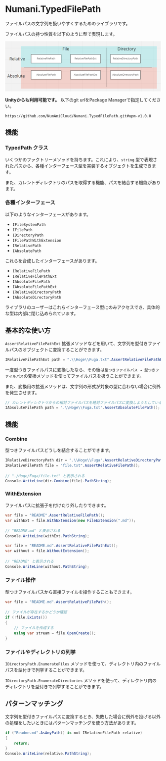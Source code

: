 # Numani.TypedFilePath

ファイルパスの文字列を扱いやすくするためのライブラリです。

ファイルパスの持つ性質を以下のように型で表現します。

![RelativeFilePath, RelativeFilePathExt, AbsoluteFilePath, AbsoluteFilePathExt, RelativeDirectoryPath, AbsoluteDirectoryPath](Documents/types.png)

**Unityからも利用可能です。** 以下のgit urlをPackage Managerで指定してください。
```
https://github.com/NumAniCloud/Numani.TypedFilePath.git#upm-v1.0.0
```

## 機能

### TypedPath クラス

いくつかのファクトリーメソッドを持ちます。これにより、`string` 型で表現されたパスから、各種インターフェース型を実装するオブジェクトを生成できます。

また、カレントディレクトリのパスを取得する機能、パスを結合する機能があります。

### 各種インターフェース

以下のようなインターフェースがあります。

- `IFileSystemPath`
- `IFilePath`
- `IDirectoryPath`
- `IFilePathWithExtension`
- `IRelativePath`
- `IAbsolutePath`

これらを合成したインターフェースがあります。

- `IRelativeFilePath`
- `IRelativeFilePathExt`
- `IAbsoluteFilePath`
- `IAbsoluteFilePathExt`
- `IRelativeDirectoryPath`
- `IAbsoluteDirectoryPath`

ライブラリのユーザーはこれらインターフェース型にのみアクセスでき、具体的な型は内部に閉じ込められています。

## 基本的な使い方

`AssertRelativeFilePathExt` 拡張メソッドなどを用いて、文字列を型付きファイルパスのオブジェクトに変換することができます。

```csharp
IRelativeFilePathExt path = ".\\Hoge\\Fuga.txt".AssertRelativeFilePathExt();
```

一度型つきファイルパスに変換したなら、その後は`型つきファイルパス → 型つきファイルパス`の変換メソッドを使ってファイルパスを扱うことができます。

また、変換用の拡張メソッドは、文字列の形式が対象の型に合わない場合に例外を発生させます。

```csharp
// カレントディレクトリからの相対ファイルパスを絶対ファイルパスに変換しようとしているので、例外が投げられる
IAbsoluteFilePath path = ".\\Hoge\\Fuga.txt".AssertAbsoluteFilePath();
```

## 機能

### Combine

型つきファイルパスどうしを結合することができます。

```csharp
IRelativeDirectoryPath dir = ".\\Hoge\\Fuga".AssertRelativeDirectoryPath();
IRelativeFilePath file = "file.txt".AssertRelativeFilePath();

// "./Hoge/Fuga/file.txt" と表示される
Console.WriteLine(dir.Combine(file).PathString);
```

### WithExtension

ファイルパスに拡張子を付けたり外したりできます。

```csharp
var file = "README".AssertRelativeFilePath();
var withExt = file.WithExtension(new FileExtension(".md"));

// "README.md" と表示される
Console.WriteLine(withExt.PathString);
```

```csharp
var file = "README.md".AssertRelativeFilePathExt();
var without = file.WithoutExtension();

// "README" と表示される
Console.WriteLine(without.PathString);
```

### ファイル操作

型つきファイルパスから直接ファイルを操作することもできます。

```csharp
var file = "README.md".AssertRelativeFilePath();

// ファイルが存在するかどうか確認
if (!file.Exists())
{
    // ファイルを作成する
    using var stream = file.OpenCreate();
}
```

### ファイルやディレクトリの列挙

`IDirectoryPath.EnumerateFiles` メソッドを使って、ディレクトリ内のファイルパスを型付きで列挙することができます。

`IDirectoryPath.EnumerateDirectories` メソッドを使って、ディレクトリ内のディレクトリを型付きで列挙することができます。

## パターンマッチング

文字列を型付きファイルパスに変換するとき、失敗した場合に例外を投げる以外の処理をしたいときにはパターンマッチングを使う方法があります。

```csharp
if ("Readme.md".AsAnyPath() is not IRelativeFilePath relative)
{
    return;
}
Console.WriteLine(relative.PathString);
```
